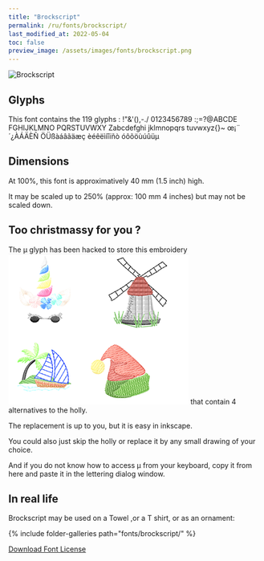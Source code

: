 ```yaml
---
title: "Brockscript"
permalink: /ru/fonts/brockscript/
last_modified_at: 2022-05-04
toc: false
preview_image: /assets/images/fonts/brockscript.png
---
```

![Brockscript](/assets/images/fonts/brockscript.png)

## Glyphs

This font contains the 119	glyphs :
!"&'(),-./
0123456789
:;=?@ABCDE
FGHIJKLMNO
PQRSTUVWXY
Zabcdefghi
jklmnopqrs
tuvwxyz{}~
œ¡¨´¿ÀÁÄÈÑ
ÖÜßàáâãäæç
èéêëìíîïñò
óôõöùúûüµ

## Dimensions

At 100%, this font  is  approximatively 40 mm (1.5  inch) high.

It may be  scaled up to 250% (approx:  100 mm 4 inches)  but may not be scaled down.

## Too  christmassy for you ?
The µ  glyph has been hacked to store this embroidery ![Brockscript](/assets/images/fonts/brockscriptmu.png)
that contain 4 alternatives to the holly. 

The replacement is up to you, but it is easy in inkscape.

You could also just skip the holly or replace it by any small drawing of your choice.

And if you do not know how to access µ from your keyboard,  copy it from here and paste it in the lettering  dialog window.



## In real life

Brockscript may be used on a Towel ,or a  T shirt, or as an ornament:

{% include folder-galleries path="fonts/brockscript/" %}


[Download Font License](https://github.com/inkstitch/inkstitch/tree/main/fonts/Brockscript/LICENSE)
